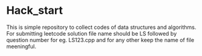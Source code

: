 # Hack_start
This is simple repository to collect codes of data structures and algorithms. 
For submitting leetcode solution file name should be LS followed by question number for eg. LS123.cpp and
for any other keep the name of file meeningful.
